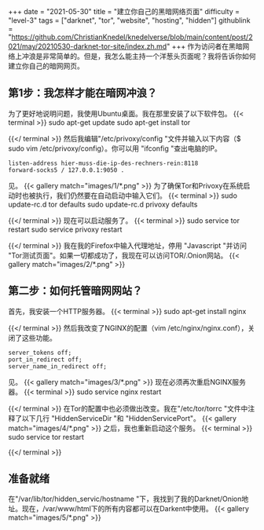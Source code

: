 +++
date = "2021-05-30"
title = "建立你自己的黑暗网络页面"
difficulty = "level-3"
tags = ["darknet", "tor", "website", "hosting", "hidden"]
githublink = "https://github.com/ChristianKnedel/knedelverse/blob/main/content/post/2021/may/20210530-darknet-tor-site/index.zh.md"
+++
作为访问者在黑暗网络上冲浪是非常简单的。但是，我怎么能主持一个洋葱头页面呢？我将告诉你如何建立你自己的暗网网页。
## 第1步：我怎样才能在暗网冲浪？
为了更好地说明问题，我使用Ubuntu桌面。我在那里安装了以下软件包。
{{< terminal >}}
sudo apt-get update
sudo apt-get install tor 

{{</ terminal >}}
然后我编辑"/etc/privoxy/config "文件并输入以下内容（$ sudo vim /etc/privoxy/config）。你可以用 "ifconfig "查出电脑的IP。
```
listen-address hier-muss-die-ip-des-rechners-rein:8118
forward-socks5 / 127.0.0.1:9050 .

```
见。
{{< gallery match="images/1/*.png" >}}
为了确保Tor和Privoxy在系统启动时也被执行，我们仍然要在自动启动中输入它们。
{{< terminal >}}
sudo update-rc.d tor defaults
sudo update-rc.d privoxy defaults

{{</ terminal >}}
现在可以启动服务了。
{{< terminal >}}
sudo service tor restart
sudo service privoxy restart

{{</ terminal >}}
我在我的Firefox中输入代理地址，停用 "Javascript "并访问 "Tor测试页面"。如果一切都成功了，我现在可以访问TOR/.Onion网站。
{{< gallery match="images/2/*.png" >}}

## 第二步：如何托管暗网网站？
首先，我安装一个HTTP服务器。
{{< terminal >}}
sudo apt-get install nginx

{{</ terminal >}}
然后我改变了NGINX的配置（vim /etc/nginx/nginx.conf），关闭了这些功能。
```
server_tokens off;
port_in_redirect off;
server_name_in_redirect off;

```
见。
{{< gallery match="images/3/*.png" >}}
现在必须再次重启NGINX服务器。
{{< terminal >}}
sudo service nginx restart

{{</ terminal >}}
在Tor的配置中也必须做出改变。我在"/etc/tor/torrc "文件中注释了以下几行 "HiddenServiceDir "和 "HiddenServicePort"。
{{< gallery match="images/4/*.png" >}}
之后，我也重新启动这个服务。
{{< terminal >}}
sudo service tor restart

{{</ terminal >}}

## 准备就绪
在"/var/lib/tor/hidden_servic/hostname "下，我找到了我的Darknet/Onion地址。现在，/var/www/html下的所有内容都可以在Darkent中使用。
{{< gallery match="images/5/*.png" >}}